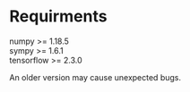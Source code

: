 # Requirments

numpy >= 1.18.5 \
sympy >= 1.6.1   \
tensorflow >= 2.3.0

An older version may cause unexpected bugs.
